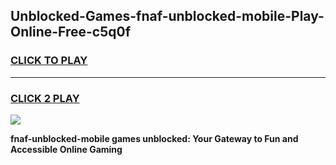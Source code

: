 
## Unblocked-Games-fnaf-unblocked-mobile-Play-Online-Free-c5q0f
<h3>
<a href="https://premium76.site?title=fnaf-unblocked-mobile&ref=26A">CLICK TO PLAY</a></h3>
<hr>

<h3>
<a href="https://premium76.site?title=fnaf-unblocked-mobile&ref=26A">CLICK 2 PLAY</a>
  
</h3>

<a href="https://premium76.site?title=fnaf-unblocked-mobile&ref=26A"><img src="https://clearcache.store/games.png"></a>


**fnaf-unblocked-mobile games unblocked: Your Gateway to Fun and Accessible Online Gaming**
